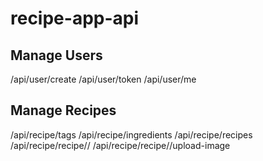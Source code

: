 # recipe-app-api

## Manage Users  
/api/user/create
/api/user/token
/api/user/me

## Manage Recipes
/api/recipe/tags
/api/recipe/ingredients
/api/recipe/recipes
/api/recipe/recipe/<id>/
/api/recipe/recipe/<id>/upload-image
